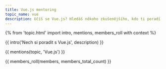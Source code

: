```yaml
---
title: Vue.js mentoring
topic_name: vue
description: Učíš se Vue.js? Hledáš někoho zkušenějšího, kdo ti poradí, když se zasekneš? Kdo ti ukáže správné postupy a nasměruje tě na kvalitní návody nebo kurzy?
---
```

{% from 'topic.html' import intro, mentions, members_roll with context %}

{{ intro('Nech si poradit s Vue.js', description) }}

{{ mentions(topic, 'Vue.js') }}

{{ members_roll(members, members_total_count) }}
